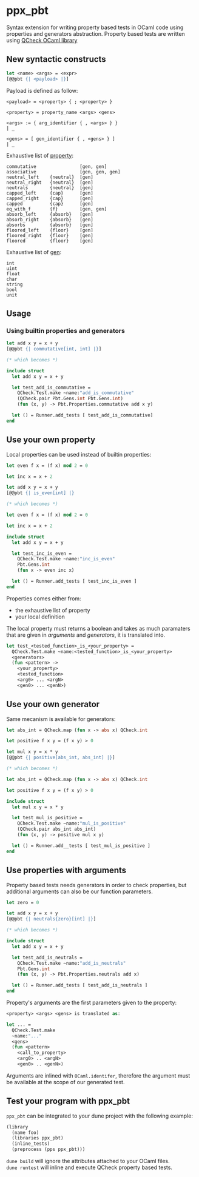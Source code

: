 ppx_pbt
=========
Syntax extension for writing property based tests in OCaml code using properties
and generators abstraction.
Property based tests are written using [QCheck OCaml library](https://github.com/c-cube/qcheck)

New syntactic constructs
--------------------------
```ocaml
let <name> <args> = <expr>
[@@pbt {| <payload> |}]
```

Payload is defined as follow:
```
<payload> = <property> { ; <property> }

<property> = property_name <args> <gens>

<args> := { arg_identifier { , <args> } }
| _ 

<gens> = [ gen_identifier { , <gens> } ]
| _
```

Exhaustive list of [property](https://gitlab.com/vch9/ppx_pbt/-/tree/master/src/pbt/pbt.mli):
```
commutative                [gen, gen]
associative                [gen, gen, gen]
neutral_left    {neutral}  [gen]
neutral_right   {neutral}  [gen]
neutrals        {neutral}  [gen]
capped_left     {cap}      [gen]
capped_right    {cap}      [gen]
capped          {cap}      [gen]
eq_with_f       {f}        [gen, gen]
absorb_left     {absorb}   [gen]
absorb_right    {absorb}   [gen]
absorbs         {absorb}   [gen]
floored_left    {floor}    [gen]
floored_right   {floor}    [gen]
floored         {floor}    [gen]
```

Exhaustive list of [gen](https://gitlab.com/vch9/ppx_pbt/-/tree/master/src/pbt/pbt.mli):
```
int
uint
float
char
string
bool
unit
```

Usage
---------

### Using builtin properties and generators

```ocaml
let add x y = x + y
[@@pbt {| commutative[int, int] |}]

(* which becomes *)

include struct
  let add x y = x + y

  let test_add_is_commutative =
    QCheck.Test.make ~name:"add_is_commutative"
    (QCheck.pair Pbt.Gens.int Pbt.Gens.int)
    (fun (x, y) -> Pbt.Properties.commutative add x y)

  let () = Runner.add_tests [ test_add_is_commutative]
end
```

Use your own property
-----------------------

Local properties can be used instead of builtin properties:

```ocaml
let even f x = (f x) mod 2 = 0

let inc x = x + 2

let add x y = x + y
[@@pbt {| is_even[int] |}

(* which becomes *)

let even f x = (f x) mod 2 = 0

let inc x = x + 2

include struct
  let add x y = x + y

  let test_inc_is_even =
    QCheck.Test.make ~name:"inc_is_even"
    Pbt.Gens.int
    (fun x -> even inc x)

  let () = Runner.add_tests [ test_inc_is_even ]
end
```

Properties comes either from:
* the exhaustive list of property
* your local definition

The local property must returns a boolean and takes as much paramaters that are
given in *arguments* and *generators*, it is translated into.

```ocaml
let test_<tested_function>_is_<your_property> =
  QCheck.Test.make ~name:<tested_function>_is_<your_property>
  <generators>
  (fun <pattern> ->
    <your_property>
    <tested_function>
    <arg0> ... <argN>
    <gen0> ... <genN>)
```

Use your own generator
------------------------

Same mecanism is available for generators:

```ocaml
let abs_int = QCheck.map (fun x -> abs x) QCheck.int

let positive f x y = (f x y) > 0

let mul x y = x * y
[@@pbt {| positive[abs_int, abs_int] |}]

(* which becomes *)

let abs_int = QCheck.map (fun x -> abs x) QCheck.int

let positive f x y = (f x y) > 0

include struct
  let mul x y = x * y

  let test_mul_is_positive =
    QCheck.Test.make ~name:"mul_is_positive"
    (QCheck.pair abs_int abs_int)
    (fun (x, y) -> positive mul x y)

  let () = Runner.add__tests [ test_mul_is_positive ]
end
```

Use properties with arguments
--------------------------------

Property based tests needs generators in order to check properties, but
additional arguments can also be our function parameters.

```ocaml
let zero = 0

let add x y = x + y
[@@pbt {| neutrals{zero}[int] |}]

(* which becomes *)

include struct
  let add x y = x + y

  let test_add_is_neutrals =
    QCheck.Test.make ~name:"add_is_neutrals"
    Pbt.Gens.int
    (fun (x, y) -> Pbt.Properties.neutrals add x)

  let () = Runner.add_tests [ test_add_is_neutrals ]
end
```

Property's arguments are the first parameters given to the property:

```ocaml
<property> <args> <gens> is translated as:

let ... =
  QCheck.Test.make
  ~name:"..."
  <gens>
  (fun <pattern>
    <call_to_property>
	<arg0> .. <argN>
	<gen0> .. <genN>)
```

Arguments are inlined with `OCaml.identifer`, therefore the argument must be
available at the scope of our generated test.

Test your program with ppx_pbt
---------------------------------

`ppx_pbt` can be integrated to your dune project with the following example:

```ocaml
(library
  (name foo)
  (libraries ppx_pbt)
  (inline_tests)
  (preprocess (pps ppx_pbt)))
```

`dune build` will ignore the attributes attached to your OCaml files.  
`dune runtest` will inline and execute QCheck property based tests.
